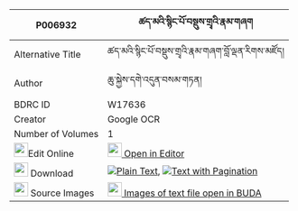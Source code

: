 |P006932|ཚད་མའི་སྙིང་པོ་བསྡུས་གྲྭའི་རྣམ་གཞག 
| --- | --- 
|Alternative Title |ཚད་མའི་སྙིང་པོ་བསྡུས་གྲྭའི་རྣམ་གཞག་བློ་ལྡན་རིགས་མཛོད།
|Author| ཆུ་སྐྱེས་དགེ་འདུན་བསམ་གཏན།
|BDRC ID | W17636
|Creator | Google OCR
|Number of Volumes| 1
|<img width="25" src="https://img.icons8.com/color/25/000000/edit-property.png">Edit Online| [<img width="25" src="https://avatars.githubusercontent.com/u/45091458?s=200&v=4"> Open in Editor](http://editor.openpecha.org/P006932)
|<img width="25" src="https://img.icons8.com/fluent/48/000000/download-2.png"/>  Download | [![](https://img.icons8.com/color/20/000000/txt.png)Plain Text](https://github.com/Openpecha/P006932/releases/download/v1/tsema_i_nyingpo_du_dre_namshya_plain_P006932.zip), [![](https://img.icons8.com/color/20/000000/txt.png)Text with Pagination](https://github.com/Openpecha/P006932/releases/download/v1/tsema_i_nyingpo_du_dre_namshya_pages_P006932.zip)
|<img width="25" src="https://img.icons8.com/plasticine/100/000000/pictures-folder.png"/>  Source Images | [<img width="25" src="https://library.bdrc.io/icons/BUDA-small.svg"> Images of text file open in BUDA](https://library.bdrc.io/show/bdr:W17636)